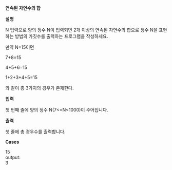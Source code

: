 **연속된 자연수의 합**

**설명**

N 입력으로 양의 정수 N이 입력되면 2개 이상의 연속된 자연수의 합으로 정수 N을 표현하는 방법의 가짓수를 출력하는 프로그램을 작성하세요.

만약 N=15이면

7+8=15

4+5+6=15

1+2+3+4+5=15

와 같이 총 3가지의 경우가 존재한다.

**입력**

첫 번째 줄에 양의 정수 N(7<=N<1000)이 주어집니다.

**출력**

첫 줄에 총 경우수를 출력합니다.

**Cases**

15<br>
output:<br>
3